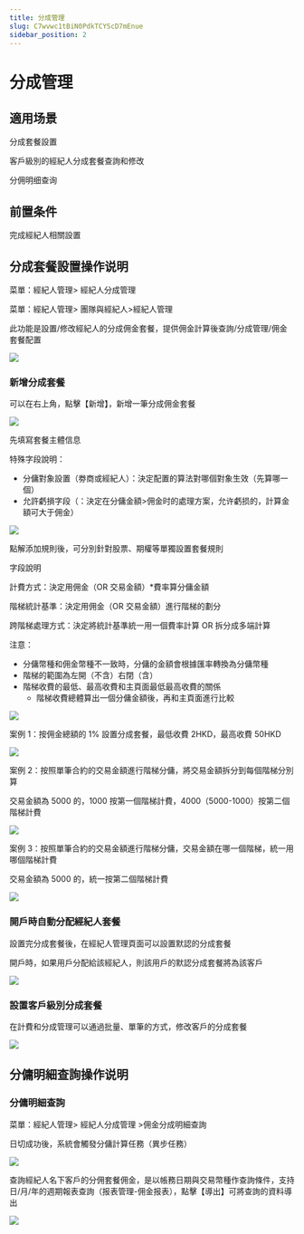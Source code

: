 ```yaml
---
title: 分成管理
slug: C7wvwc1tBiN0PdkTCYScD7mEnue
sidebar_position: 2
---
```



# 分成管理

## 適用场景

分成套餐設置

客戶級別的經紀人分成套餐查詢和修改

分佣明细查询

## 前置条件

完成經紀人相關設置

## 分成套餐設置操作说明

菜單：經紀人管理&gt; 經紀人分成管理 

菜單：經紀人管理&gt; 團隊與經紀人&gt;經紀人管理

此功能是設置/修改經紀人的分成佣金套餐，提供佣金計算後查詢/分成管理/佣金套餐配置

<img src="/assets/Qzpkb0MZAo9vQ0xGtNGc3MGnnse.png" src-width="3584" src-height="1738" align="center"/>

### <b>新增分成套餐</b>

可以在右上角，點擊【新增】，新增一筆分成佣金套餐

<img src="/assets/FavebviC0ot26nxBMWdc6pCwnNg.png" src-width="3584" src-height="1738" align="center"/>

先填寫套餐主體信息

特殊字段說明：
- 分傭對象設置（劵商或經紀人）：決定配置的算法對哪個對象生效（先算哪一個）
- 允許虧損字段（：決定在分傭金額&gt;佣金时的處理方案，允许虧损的，計算金額可大于佣金）

<img src="/assets/Kk5EbBXjQoHHhfxKt8Ic8h3FnJg.png" src-width="3584" src-height="1738" align="center"/>

點解添加規則後，可分別針對股票、期權等單獨設置套餐規則

字段說明

計費方式：決定用佣金（OR 交易金額）*費率算分傭金額

階梯統計基準：決定用佣金（OR 交易金額）進行階梯的劃分

跨階梯處理方式：決定將統計基準統一用一個費率計算 OR 拆分成多端計算

注意：
- 分傭幣種和佣金幣種不一致時，分傭的金額會根據匯率轉換為分傭幣種
- 階梯的範圍為左開（不含）右閉（含）
- 階梯收費的最低、最高收費和主頁面最低最高收費的關係
    - 階梯收費總體算出一個分傭金額後，再和主頁面進行比較

<img src="/assets/P11NbZ34KoG8B8xxtfYcDcjFnVb.png" src-width="3584" src-height="1738" align="center"/>

案例 1：按佣金總額的 1% 設置分成套餐，最低收費 2HKD，最高收費 50HKD

<img src="/assets/AYxbbml32osJQTxT9TxcFkr0nOf.png" src-width="3584" src-height="1738" align="center"/>

案例 2：按照單筆合約的交易金額進行階梯分傭，將交易金額拆分到每個階梯分別算

交易金額為 5000 的，1000 按第一個階梯計費，4000（5000-1000）按第二個階梯計費

<img src="/assets/VdHkbj0z5oPkmAxBoMscVDN6n3b.png" src-width="3584" src-height="1738" align="center"/>

案例 3：按照單筆合約的交易金額進行階梯分傭，交易金額在哪一個階梯，統一用哪個階梯計費

交易金額為 5000 的，統一按第二個階梯計費

<img src="/assets/Axn9b1g6Ao7QXhxqeShcm6panJg.png" src-width="3584" src-height="1738" align="center"/>

### 開戶時自動分配經紀人套餐

設置完分成套餐後，在經紀人管理頁面可以設置默認的分成套餐

開戶時，如果用戶分配給該經紀人，則該用戶的默認分成套餐將為該客戶

<img src="/assets/HaNdbZw1Ao8i45xTStAcmFi1nIc.png" src-width="3584" src-height="1738" align="center"/>

### 設置客戶級別分成套餐

在計費和分成管理可以通過批量、單筆的方式，修改客戶的分成套餐

<img src="/assets/Rn8Gbqz3DoIAh7xUExTcgLVJnoc.png" src-width="3584" src-height="1738" align="center"/>

## 分傭明細查詢操作说明

### 分傭明細查詢

菜單：經紀人管理&gt; 經紀人分成管理 &gt;佣金分成明細查詢

日切成功後，系統會觸發分傭計算任務（異步任務）

<img src="/assets/CIBkbEqeaoE3oXxKHyqc9MSUn48.png" src-width="3584" src-height="1738" align="center"/>

查詢經紀人名下客戶的分佣套餐佣金，是以帳務日期與交易幣種作查詢條件，支持日/月/年的週期報表查詢（报表管理-佣金报表），點擊【導出】可將查詢的資料導出

<img src="/assets/SP4wbVY3goIBigxhOQ4crKiynGc.png" src-width="3584" src-height="1738" align="center"/>


